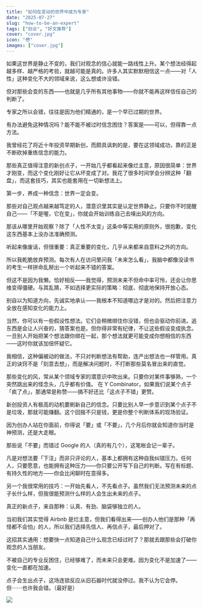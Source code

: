 ```yaml
---
title: "如何在变动的世界中成为专家"
date: "2025-07-27"
slug: "how-to-be-an-expert"
tags: ["创业", "好文推荐"]
cover: "cover.jpg"
icon: "😎"
images: ["cover.jpg"]
---
```

如果这世界是静止不变的，我们对观念的信心就能一路线性上升。某个想法经得起越多样、越严格的考验，就越可能是真的。许多人其实默默相信这一点——对「人性」这种变化不大的领域来说，这么想或许没错。



但对那些会变的东西——也就是几乎所有其他事物——你就不能再这样信任自己的判断了。



专家之所以会错，往往是因为他们精通的，是一个早已过期的世界。



有办法避免这种情况吗？能不能不被过时信念困住？答案是——可以，但得靠一点方法。



我曾经花了将近十年投资早期新创，而颇具讽刺的是，要在这领域成功，靠的正是不断砍掉重练信念的能力。



那些真正值得注意的新创点子，一开始几乎都看起来像烂主意，原因很简单：世界才刚变，而这个变化刚好让它从坏变成了对。我花了很多时间学会分辨这种「翻盘」，而这套技巧，其实也能套用在一切新想法上。



第一步，养成一种信念：世界一定会变。



那些对自己观点越来越笃定的人，潜意识里其实是认定世界静止。只要你不时提醒自己——「不是喔，它在变」，你就会开始训练自己去嗅出风的方向。



那该从哪里开始观察？除了「人性不太变」这条中等实用的原则外，很抱歉，变化这东西基本上没办法准确预测。



听起来像废话，但很重要：真正重要的变化，几乎从来都来自意料之外的方向。



所以我乾脆放弃预测。每次有人在访问里问我「未来怎么看」，我脑中都像没读书的考生一样拼命乱掰出一个听起来不错的答案。



但这不是因为我懒。恰好相反——我觉得，预测未来不但命中率可怜，还会让你思维变得僵硬。与其乱猜，不如选择更实际的策略：彻底、彻底地保持开放心态。



别自以为知道方向，先诚实地承认——我根本不知道哪边才是对的。然后把注意力全放在感知变化的能力上。



当然，你可以有一些假设性想法。它们会稍微绑住你没错，但也会驱动你前进。追东西是会让人兴奋的，猜答案也是。但你得非常有纪律，不让这些假设变成执念。
一旦别人开始把某个想法跟你绑在一起，那个想法就更可能变成你想相信的东西——这时你就该加倍怀疑它。



我相信，这种偏被动的做法，不只对判断想法有帮助，连产出想法也一样管用。真正的诀窍不是「刻意去想」，而是解决问题时，不打断那些莫名冒出来的直觉。



那些变化的风，常从某个领域专家的潜意识中吹出来。只要你对某件事够熟，一个突然跳出来的怪念头，几乎都有价值。
在 Y Combinator，如果我们说某个点子「疯了点」，那通常是称赞——搞不好还比「这点子不错」更赞。



新创投资人有极高的动机要刷新自己的信念。只要比别人早一步意识到某个点子不是垃圾，那就可能赚翻。这个回报不只是钱，更是你整个判断体系的现场验证。



因为创办人站在你面前，你得说「要」或「不要」，几个月后你就会知道你当时是神预测，还是大走眼。



那些说「不要」而错过 Google 的人（真的有几个），这笔帐会记一辈子。



凡是对想法要「下注」而非只评论的人，基本上都拥有这种自我纠错压力。任何人，只要愿意，也能拥有这种压力——你只要公开写下自己的判断。写在有标题、有持久性的地方——你会比闲聊时在意得多。



另一个我很常用的技巧：一开始先看人，不先看点子。虽然我们无法预测未来的点子长什么样，但我很能预测什么样的人会生出未来的点子。



真正的新点子，来自那种：认真、有劲、脑袋够独立的人。



当初我们其实觉得 Airbnb 是烂主意，但我们看得出来——创办人他们是那种「再怪都不会怕」的人，所以我们选择先信人、再信点子，最后押对了。



这招其实通用：想要快一点知道自己什么观念已经过时了？那就去跟那些会打破你观念的人当朋友。



不被自己的专业反困住，已经够难了，而未来只会更难。因为变化不是加速了——变化一直都在加速。



点子会生出点子，这场连锁反应从旧石器时代就没停过。我不认为它会停。
但⋯⋯也许我会错。（最好是）




![](https://prod-files-secure.s3.us-west-2.amazonaws.com/112d0858-5090-4d34-a606-b75eb8d65fd2/46476355-9cf3-4e99-9b7a-3531bc426380/1000202064.png?X-Amz-Algorithm=AWS4-HMAC-SHA256&X-Amz-Content-Sha256=UNSIGNED-PAYLOAD&X-Amz-Credential=ASIAZI2LB46633PQPWWG%2F20251025%2Fus-west-2%2Fs3%2Faws4_request&X-Amz-Date=20251025T191012Z&X-Amz-Expires=3600&X-Amz-Security-Token=IQoJb3JpZ2luX2VjEMH%2F%2F%2F%2F%2F%2F%2F%2F%2F%2FwEaCXVzLXdlc3QtMiJIMEYCIQDR1y2%2B%2Bv5GDaz5LYThjFlHDiJK3teYFYT16b4K%2Fzp%2BHAIhALNnwanO1un2HHiiK80aD7NR9vCNiwLr%2Fg2RGFXhIykrKv8DCHoQABoMNjM3NDIzMTgzODA1IgyQKC2T%2BNr2KJTCOuMq3APHX7q2VQa36mKr4JcrKrV7nI%2FRKmN30ELShWHbSOgp8uq%2Bv3a9lHpotwRbrVvBT7298hX0WnleJRqSrUCCULKvXt11t%2BNiW6atyJs4WbqtvvJckTUUeuRjhzXpUIBeVlIFn4aBLOrVFgPtqBPWA8RwR6XH8PICWJ2Pnd5H5BC%2B%2FzLzQ6XsS%2FW3TyZd6%2BeDgylEYHtN6%2BjLKMoUnDvpQdBTnG70uwUtP%2FW8ZlpNsu9tmJTiBg6UxRnTfDBJJG1i7GOW2W8Cix4dkbjm6rBIRXC6UJ80JjHlE1DeABllL4ZysyJSI%2BRP8W6VT9yzLKRh4wZVGuMnNp3iugQc2TucpejH9jbbmcUTlW%2Bi%2Bh1tYVNN9%2Bwi%2BbrprktAub8slb6PiHVBSgBuEmexsPF2dvK4zqjxOdL1bV036W0vGYY6yQb5bYD9JCTJ7nYHNTt6Dpj2fNXkiJLJ%2FbV1ES5lJW1VjUawiiRFTZFEn%2BxDFEyL0syymoWCfQ7wHCQTMrWQjbVCW%2B%2BT8zkixSvS03qSipsGPsFeq3qPu6ztHDe2sKGSeQo%2FahGp7NW01ew8rUOd%2Fh7gsUVY2%2FSlYJTXZFvvk4NWu5pRrOaeLgUIdRvs%2BA35u5U%2FiYd0Ks9ZboS3nL1JZDDh8%2FPHBjqkAWTXnJ%2F8RtSjR2D1bRy5ANU%2B55JQnazlBpVUcNzk0oKJsMsW7ZnZLOaBvmRKDrl0NtE4Ae3nsQ0%2FNmAuFFhwFb7cIA1Pe38J2TG8gF9mOqqC9x2pey%2FYoFI9Mka4Jhpydrxycra%2BfPLn9c3PX%2FTNuOXILCCdNw3YqLY4IWVx7ZWEqULcWxT362TaW4QU6lHW8wftNncqnvbIRGZuRoXKlhTcezfe&X-Amz-Signature=bb1f9e2cab794a4d901a6b7d3f35b56c0d63b70869c05ff0a58b112b49bb1f19&X-Amz-SignedHeaders=host&x-amz-checksum-mode=ENABLED&x-id=GetObject)

